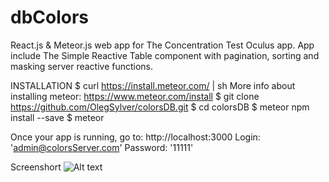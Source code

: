 # dbColors
React.js & Meteor.js web app for The Concentration Test Oculus app.
App include The Simple Reactive Table component with  pagination, sorting and masking server reactive functions.

INSTALLATION
$ curl https://install.meteor.com/ | sh
More info about installing meteor: https://www.meteor.com/install
$ git clone https://github.com/OlegSylver/colorsDB.git
$ cd colorsDB
$ meteor npm install --save
$ meteor

Once your app is running, go to: http://localhost:3000
Login: 'admin@colorsServer.com'
Password: '11111'

Screenshort
![Alt text](/art/main.jpg?raw=true "colorsServer Main page.")
